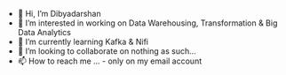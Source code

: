 - 👋 Hi, I’m Dibyadarshan
- 👀 I’m interested in working on Data Warehousing, Transformation & Big Data Analytics 
- 🌱 I’m currently learning Kafka & Nifi
- 💞️ I’m looking to collaborate on nothing as such...
- 📫 How to reach me ... - only on my email account

<!---
dbyad/dbyad is a ✨ special ✨ repository because its `README.md` (this file) appears on your GitHub profile.
You can click the Preview link to take a look at your changes.
--->
